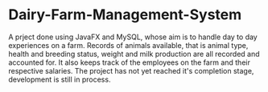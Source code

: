 # Dairy-Farm-Management-System
A prject done using JavaFX and MySQL, whose aim is to handle day to day experiences on a farm.
Records of animals available, that is animal type, health and breeding status, weight and milk production are all recorded 
and accounted for. It also keeps track of the employees on the farm and their respective salaries. 
The project has not yet reached it's completion stage, development is still in process. 
